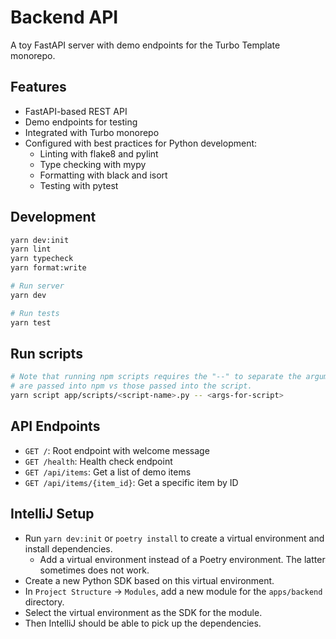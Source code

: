 # Backend API

A toy FastAPI server with demo endpoints for the Turbo Template monorepo.

## Features

- FastAPI-based REST API
- Demo endpoints for testing
- Integrated with Turbo monorepo
- Configured with best practices for Python development:
  - Linting with flake8 and pylint
  - Type checking with mypy
  - Formatting with black and isort
  - Testing with pytest

## Development

```bash
yarn dev:init
yarn lint
yarn typecheck
yarn format:write

# Run server
yarn dev

# Run tests
yarn test
```

## Run scripts

```bash
# Note that running npm scripts requires the "--" to separate the arguments that
# are passed into npm vs those passed into the script.
yarn script app/scripts/<script-name>.py -- <args-for-script>
```

## API Endpoints

- `GET /`: Root endpoint with welcome message
- `GET /health`: Health check endpoint
- `GET /api/items`: Get a list of demo items
- `GET /api/items/{item_id}`: Get a specific item by ID

## IntelliJ Setup

- Run `yarn dev:init` or `poetry install` to create a virtual environment and install dependencies.
  - Add a virtual environment instead of a Poetry environment. The latter sometimes does not work.
- Create a new Python SDK based on this virtual environment.
- In `Project Structure` -> `Modules`, add a new module for the `apps/backend` directory.
- Select the virtual environment as the SDK for the module.
- Then IntelliJ should be able to pick up the dependencies.
